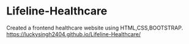 # Lifeline-Healthcare
Created a frontend healthcare website using HTML,CSS,BOOTSTRAP.
https://luckysingh2404.github.io/Lifeline-Healthcare/
